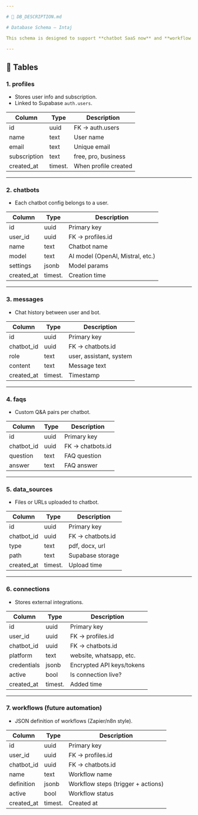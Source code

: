 ```yaml
---

# 📄 DB_DESCRIPTION.md

# Database Schema – Intaj

This schema is designed to support **chatbot SaaS now** and **workflow automation later**.

---
```


## 📌 Tables

### 1. profiles
- Stores user info and subscription.
- Linked to Supabase `auth.users`.

| Column        | Type    | Description                 |
|---------------|---------|-----------------------------|
| id            | uuid    | FK → auth.users             |
| name          | text    | User name                   |
| email         | text    | Unique email                |
| subscription  | text    | free, pro, business         |
| created_at    | timest. | When profile created        |

---

### 2. chatbots
- Each chatbot config belongs to a user.

| Column     | Type    | Description                      |
|------------|---------|----------------------------------|
| id         | uuid    | Primary key                      |
| user_id    | uuid    | FK → profiles.id                 |
| name       | text    | Chatbot name                     |
| model      | text    | AI model (OpenAI, Mistral, etc.) |
| settings   | jsonb   | Model params                     |
| created_at | timest. | Creation time                    |

---

### 3. messages
- Chat history between user and bot.

| Column     | Type    | Description               |
|------------|---------|---------------------------|
| id         | uuid    | Primary key               |
| chatbot_id | uuid    | FK → chatbots.id          |
| role       | text    | user, assistant, system   |
| content    | text    | Message text              |
| created_at | timest. | Timestamp                 |

---

### 4. faqs
- Custom Q&A pairs per chatbot.

| Column     | Type    | Description       |
|------------|---------|-------------------|
| id         | uuid    | Primary key       |
| chatbot_id | uuid    | FK → chatbots.id  |
| question   | text    | FAQ question      |
| answer     | text    | FAQ answer        |

---

### 5. data_sources
- Files or URLs uploaded to chatbot.

| Column     | Type    | Description         |
|------------|---------|---------------------|
| id         | uuid    | Primary key         |
| chatbot_id | uuid    | FK → chatbots.id    |
| type       | text    | pdf, docx, url      |
| path       | text    | Supabase storage    |
| created_at | timest. | Upload time         |

---

### 6. connections
- Stores external integrations.

| Column     | Type    | Description                 |
|------------|---------|-----------------------------|
| id         | uuid    | Primary key                 |
| user_id    | uuid    | FK → profiles.id            |
| chatbot_id | uuid    | FK → chatbots.id            |
| platform   | text    | website, whatsapp, etc.     |
| credentials| jsonb   | Encrypted API keys/tokens   |
| active     | bool    | Is connection live?         |
| created_at | timest. | Added time                  |

---

### 7. workflows (future automation)
- JSON definition of workflows (Zapier/n8n style).

| Column     | Type    | Description                          |
|------------|---------|--------------------------------------|
| id         | uuid    | Primary key                          |
| user_id    | uuid    | FK → profiles.id                     |
| chatbot_id | uuid    | FK → chatbots.id                     |
| name       | text    | Workflow name                        |
| definition | jsonb   | Workflow steps (trigger + actions)   |
| active     | bool    | Workflow status                      |
| created_at | timest. | Created at                           |
